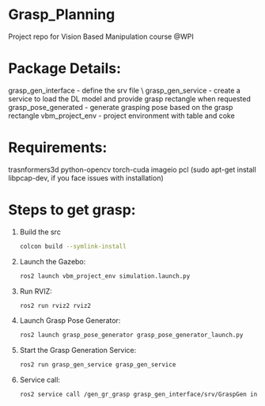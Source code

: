 # Grasp_Planning
Project repo for Vision Based Manipulation course @WPI

# Package Details:
grasp_gen_interface - define the srv file \\
grasp_gen_service - create a service to load the DL model and provide grasp rectangle when requested
grasp_pose_generated - generate grasping pose based on the grasp rectangle
vbm_project_env - project environment with table and coke 

# Requirements:
trasnformers3d
python-opencv
torch-cuda
imageio
pcl (sudo apt-get install libpcap-dev, if you face issues with installation)


# Steps to get grasp:
1) Build the src
   ```bash
   colcon build --symlink-install

2) Launch the Gazebo:
   ```bash
   ros2 launch vbm_project_env simulation.launch.py

3) Run RVIZ:
   ```bash
   ros2 run rviz2 rviz2

4) Launch Grasp Pose Generator:
   ```bash
   ros2 launch grasp_pose_generator grasp_pose_generator_launch.py 

5) Start the Grasp Generation Service:
   ```bash
   ros2 run grasp_gen_service grasp_gen_service

6) Service call:
   ```bash
   ros2 service call /gen_gr_grasp grasp_gen_interface/srv/GraspGen input:\ 'generate_grasp'\ 
   
   

